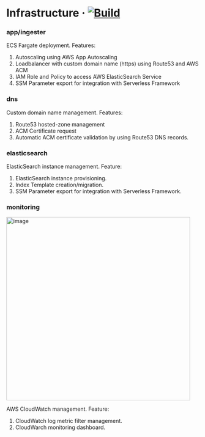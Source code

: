 # Infrastructure &middot; [![Build](https://github.com/andresusanto/aws-elastic-search-demo/actions/workflows/apply-infra.yml/badge.svg)](https://github.com/andresusanto/aws-elastic-search-demo/actions/workflows/apply-infra.yml)

### app/ingester

ECS Fargate deployment. Features:

1. Autoscaling using AWS App Autoscaling
2. Loadbalancer with custom domain name (https) using Route53 and AWS ACM
3. IAM Role and Policy to access AWS ElasticSearch Service
4. SSM Parameter export for integration with Serverless Framework

### dns

Custom domain name management. Features:

1. Route53 hosted-zone management
2. ACM Certificate request
3. Automatic ACM certificate validation by using Route53 DNS records.

### elasticsearch

ElasticSearch instance management. Feature:

1. ElasticSearch instance provisioning.
2. Index Template creation/migration.
3. SSM Parameter export for integration with Serverless Framework.

### monitoring

<img width="480" alt="image" src="https://user-images.githubusercontent.com/7076809/132136181-fa982f5e-ddd5-4dae-8b3d-dd1a648be6f2.png">

AWS CloudWatch management. Feature:

1. CloudWatch log metric filter management.
2. CloudWarch monitoring dashboard.
